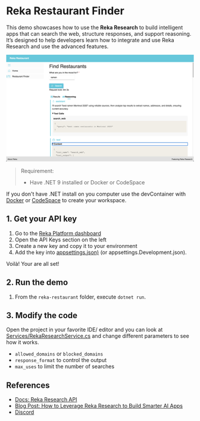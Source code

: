 # Reka Restaurant Finder

This demo showcases how to use the **Reka Research** to build intelligent apps that can search the web, structure responses, and support reasoning. It’s designed to help developers learn how to integrate and use Reka Research and use the advanced features.

![screen capture](../assets/capture-restaurant.png)

> Requirement:
>
> - Have .NET 9 installed or Docker or CodeSpace

If you don't have .NET install on you computer use the devContainer with [Docker](https://code.visualstudio.com/docs/devcontainers/tutorial) or [CodeSpace](https://docs.github.com/en/codespaces/quickstart) to create your workspace.

## 1. Get your API key

1) Go to the [Reka Platform dashboard](https://link.reka.ai/free)
2) Open the API Keys section on the left
3) Create a new key and copy it to your environment
4) Add the key into [appsettings.json)](appsettings.json) (or appsettings.Development.json).

Voilà! Your are all set!

## 2. Run the demo

1) From the `reka-restaurant` folder, execute `dotnet run`.

## 3. Modify the code

Open the project in your favorite IDE/ editor and you can look at [Services/RekaResearchService.cs](Services/RekaResearchService.cs) and change different parameters to see how it works.

- `allowed_domains` or `blocked_domains`
- `response_format` to control the output
- `max_uses` to limit the number of searches

## References

- [Docs: Reka Research API](https://docs.reka.ai/research)
- [Blog Post: How to Leverage Reka Research to Build Smarter AI Apps](https://reka.ai/news/how-to-leverage-reka-research-to-build-smarter-ai-apps)
- [Discord](https://link.reka.ai/discord)

